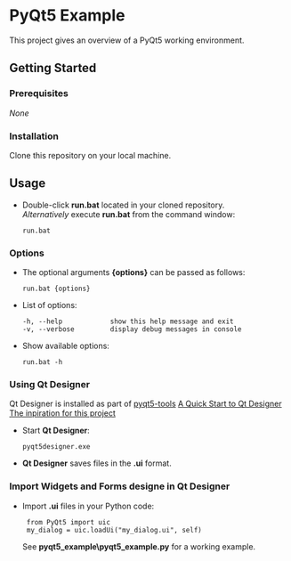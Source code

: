 # PyQt5 Example

This project gives an overview of a PyQt5 working environment.

## Getting Started

### Prerequisites

*None*

### Installation

Clone this repository on your local machine.

## Usage  

- Double-click **run.bat** located in your cloned repository.  
   *Alternatively* execute **run.bat** from the command window:
   ```
   run.bat
   ```
### Options

- The optional arguments **{options}** can be passed as follows:  
   ```
   run.bat {options}
   ```
- List of options:
   ```
   -h, --help            show this help message and exit
   -v, --verbose         display debug messages in console
   ```
- Show available options:  
   ```
   run.bat -h
   ```

### Using Qt Designer

Qt Designer is installed as part of [pyqt5-tools](https://github.com/altendky/pyqt5-tools)
[A Quick Start to Qt Designer](https://doc.qt.io/archives/qt-4.8/designer-quick-start.html)
[The inpiration for this project](https://relentlesscoding.com/2017/08/25/tutorial-rapid-gui-development-with-qt-designer-and-pyqt/)

- Start **Qt Designer**:
   ```
   pyqt5designer.exe
   ```
- **Qt Designer** saves files in the **.ui** format.

### Import Widgets and Forms designe in Qt Designer

- Import **.ui** files in your Python code:
   ```
	from PyQt5 import uic
	my_dialog = uic.loadUi("my_dialog.ui", self)
   ```
   See **pyqt5_example\pyqt5_example.py** for a working example.
